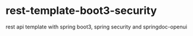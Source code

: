 # rest-template-boot3-security
rest api template with spring boot3, spring security and springdoc-openui
